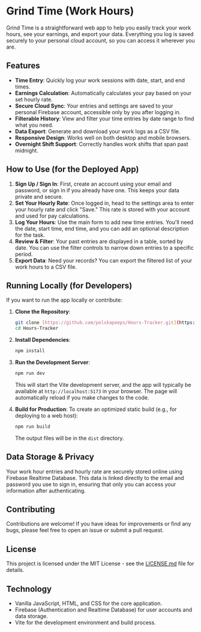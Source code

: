 # Grind Time (Work Hours)

Grind Time is a straightforward web app to help you easily track your work hours, see your earnings, and export your data. Everything you log is saved securely to your personal cloud account, so you can access it wherever you are.

## Features

- **Time Entry**: Quickly log your work sessions with date, start, and end times.
- **Earnings Calculation**: Automatically calculates your pay based on your set hourly rate.
- **Secure Cloud Sync**: Your entries and settings are saved to your personal Firebase account, accessible only by you after logging in.
- **Filterable History**: View and filter your time entries by date range to find what you need.
- **Data Export**: Generate and download your work logs as a CSV file.
- **Responsive Design**: Works well on both desktop and mobile browsers.
- **Overnight Shift Support**: Correctly handles work shifts that span past midnight.

## How to Use (for the Deployed App)

1.  **Sign Up / Sign In**: First, create an account using your email and password, or sign in if you already have one. This keeps your data private and secure.
2.  **Set Your Hourly Rate**: Once logged in, head to the settings area to enter your hourly rate and click "Save." This rate is stored with your account and used for pay calculations.
3.  **Log Your Hours**: Use the main form to add new time entries. You'll need the date, start time, end time, and you can add an optional description for the task.
4.  **Review & Filter**: Your past entries are displayed in a table, sorted by date. You can use the filter controls to narrow down entries to a specific period.
5.  **Export Data**: Need your records? You can export the filtered list of your work hours to a CSV file.

## Running Locally (for Developers)

If you want to run the app locally or contribute:

1.  **Clone the Repository**:
    ```bash
    git clone [https://github.com/polskapeeps/Hours-Tracker.git](https://github.com/polskapeeps/Hours-Tracker.git)
    cd Hours-Tracker
    ```
2.  **Install Dependencies**:
    ```bash
    npm install
    ```
3.  **Run the Development Server**:

    ```bash
    npm run dev
    ```

    This will start the Vite development server, and the app will typically be available at `http://localhost:5173` in your browser. The page will automatically reload if you make changes to the code.

4.  **Build for Production**:
    To create an optimized static build (e.g., for deploying to a web host):
    ```bash
    npm run build
    ```
    The output files will be in the `dist` directory.

## Data Storage & Privacy

Your work hour entries and hourly rate are securely stored online using Firebase Realtime Database. This data is linked directly to the email and password you use to sign in, ensuring that only you can access your information after authenticating.

## Contributing

Contributions are welcome! If you have ideas for improvements or find any bugs, please feel free to open an issue or submit a pull request.

## License

This project is licensed under the MIT License - see the [LICENSE.md](license.md) file for details.

## Technology

- Vanilla JavaScript, HTML, and CSS for the core application.
- Firebase (Authentication and Realtime Database) for user accounts and data storage.
- Vite for the development environment and build process.

